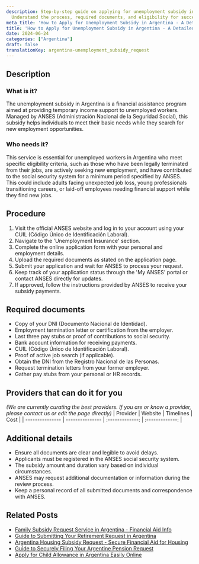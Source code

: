 ```yaml
---
description: Step-by-step guide on applying for unemployment subsidy in Argentina.
  Understand the process, required documents, and eligibility for successful application.
meta_title: 'How to Apply for Unemployment Subsidy in Argentina - A Detailed Guide'
title: 'How to Apply for Unemployment Subsidy in Argentina - A Detailed Guide'
date: 2024-06-24
categories: ["Argentina"]
draft: false
translationKey: argentina-unemployment_subsidy_request
---
```



## Description
### What is it?
The unemployment subsidy in Argentina is a financial assistance program aimed at providing temporary income support to unemployed workers. Managed by ANSES (Administración Nacional de la Seguridad Social), this subsidy helps individuals to meet their basic needs while they search for new employment opportunities.

### Who needs it?
This service is essential for unemployed workers in Argentina who meet specific eligibility criteria, such as those who have been legally terminated from their jobs, are actively seeking new employment, and have contributed to the social security system for a minimum period specified by ANSES. This could include adults facing unexpected job loss, young professionals transitioning careers, or laid-off employees needing financial support while they find new jobs.

## Procedure

1. Visit the official ANSES website and log in to your account using your CUIL (Código Único de Identificación Laboral).
2. Navigate to the 'Unemployment Insurance' section.
3. Complete the online application form with your personal and employment details.
4. Upload the required documents as stated on the application page.
5. Submit your application and wait for ANSES to process your request.
6. Keep track of your application status through the 'My ANSES' portal or contact ANSES directly for updates.
7. If approved, follow the instructions provided by ANSES to receive your subsidy payments.


## Required documents

- Copy of your DNI (Documento Nacional de Identidad).
- Employment termination letter or certification from the employer.
- Last three pay stubs or proof of contributions to social security.
- Bank account information for receiving payments.
- CUIL (Código Único de Identificación Laboral).
- Proof of active job search (if applicable).
- Obtain the DNI from the Registro Nacional de las Personas.
- Request termination letters from your former employer.
- Gather pay stubs from your personal or HR records.


## Providers that can do it for you
_(We are currently curating the best providers. If you are or know a provider, please contact us or edit the page directly)_
| Provider        |     Website     |     Timelines    |       Cost      |
| --------------- | --------------- |  :-------------: | :-------------: |

## Additional details

- Ensure all documents are clear and legible to avoid delays.
- Applicants must be registered in the ANSES social security system.
- The subsidy amount and duration vary based on individual circumstances.
- ANSES may request additional documentation or information during the review process.
- Keep a personal record of all submitted documents and correspondence with ANSES.

## Related Posts

- [Family Subsidy Request Service in Argentina - Financial Aid Info](https://tramitit.com/english/guides/argentina/family_subsidy_request/)
- [Guide to Submitting Your Retirement Request in Argentina](https://tramitit.com/english/guides/argentina/retirement_request/)
- [Argentina Housing Subsidy Request - Secure Financial Aid for Housing](https://tramitit.com/english/guides/argentina/housing_subsidy_request/)
- [Guide to Securely Filing Your Argentine Pension Request](https://tramitit.com/english/guides/argentina/pension_request/)
- [Apply for Child Allowance in Argentina Easily Online](https://tramitit.com/english/guides/argentina/child_allowance_request/)